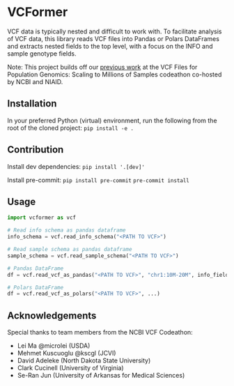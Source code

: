 # VCFormer

VCF data is typically nested and difficult to work with. To facilitate analysis of VCF data, this library reads VCF files into Pandas or Polars DataFrames and extracts nested fields to the top level, with a focus on the INFO and sample genotype fields.

Note: This project builds off our [previous work](https://github.com/NCBI-Codeathons/vcf-4-population-genomics-team-abdennur) at the VCF Files for Population Genomics: Scaling to Millions of Samples codeathon co-hosted by NCBI and NIAID.


## Installation
In your preferred Python (virtual) environment, run the following from the root of the cloned project: `pip install -e .`


## Contribution
Install dev dependencies:
`pip install '.[dev]'`

Install pre-commit:
`pip install pre-commit`
`pre-commit install`


## Usage
```python
import vcformer as vcf

# Read info schema as pandas dataframe
info_schema = vcf.read_info_schema("<PATH TO VCF>")

# Read sample schema as pandas dataframe
sample_schema = vcf.read_sample_schema("<PATH TO VCF>")

# Pandas DataFrame
df = vcf.read_vcf_as_pandas("<PATH TO VCF>", "chr1:10M-20M", info_fields=["AC", "AF"], sample_fields=["GT"], samples=["SRR123456", "SRR98765"])

# Polars DataFrame
df = vcf.read_vcf_as_polars("<PATH TO VCF>", ...)
```

## Acknowledgements

Special thanks to team members from the NCBI VCF Codeathon:

* Lei Ma @microlei (USDA)
* Mehmet Kuscuoglu @kscgl (JCVI)
* David Adeleke (North Dakota State University)
* Clark Cucinell (University of Virginia)
* Se-Ran Jun (University of Arkansas for Medical Sciences)

